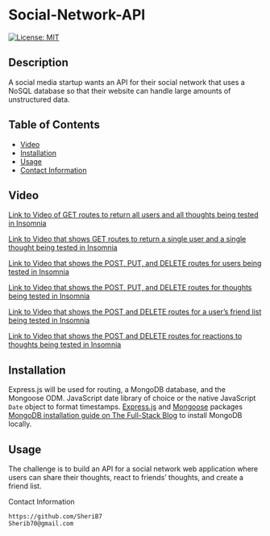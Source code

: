 # Social-Network-API
<!-- license badge -->
[![License: MIT](https://img.shields.io/badge/License-MIT-yellow.svg)](https://opensource.org/licenses/MIT)

## Description
A social media startup wants an API for their social network that uses a NoSQL database so that their website can handle large amounts of unstructured data.

## Table of Contents
* [Video](#Video)
* [Installation](#Installation)
* [Usage](#Usage)
* [Contact Information](#Contact-Info)

## Video

[Link to Video of GET routes to return all users and all thoughts being tested in Insomnia](https://EXAMPLE.com) 

[Link to Video that shows GET routes to return a single user and a single thought being tested in Insomnia](https://EXAMPLE.com)

[Link to Video that shows the POST, PUT, and DELETE routes for users being tested in Insomnia](https://EXAMPLE.com)

[Link to Video that shows the POST, PUT, and DELETE routes for thoughts being tested in Insomnia](https://EXAMPLE.com)

[Link to Video that shows the POST and DELETE routes for a user’s friend list being tested in Insomnia](https://EXAMPLE.com)

[Link to Video that shows the POST and DELETE routes for reactions to thoughts being tested in Insomnia](https://EXAMPLE.com)





 ## Installation
  Express.js will be used for routing, a MongoDB database, and the Mongoose ODM. JavaScript date library of choice or the native JavaScript `Date` object to format timestamps.
  [Express.js](https://www.npmjs.com/package/express) and [Mongoose](https://www.npmjs.com/package/mongoose) packages 
  [MongoDB installation guide on The Full-Stack Blog](https://coding-boot-camp.github.io/full-stack/mongodb/how-to-install-mongodb) to install MongoDB locally.
   


## Usage
The challenge is to build an API for a social network web application where users can share their thoughts, react to friends’ thoughts, and create a friend list.







Contact Information
```
https://github.com/SheriB7
Sherib70@gmail.com